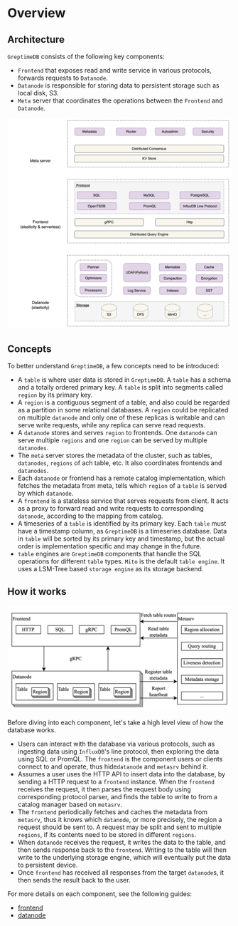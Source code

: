 # Overview

## Architecture

`GreptimeDB` consists of the following key components:

- `Frontend` that exposes read and write service in various protocols, forwards requests to
`Datanode`.
- `Datanode` is responsible for storing data to persistent storage such as local disk, S3.
- `Meta` server that coordinates the operations between the `Frontend` and `Datanode`.

![Architecture](../public/architecture.png)

## Concepts

To better understand `GreptimeDB`, a few concepts need to be introduced:

- A `table` is where user data is stored in `GreptimeDB`. A `table` has a schema and a totally
ordered primary key. A `table` is split into segments called `region` by its primary key.
- A `region` is a contiguous segment of a table, and also could be regarded as a partition in some
relational databases. A `region` could be replicated on multiple `datanode` and only one of these
replicas is writable and can serve write requests, while any replica can serve read requests.
- A `datanode` stores and serves `region` to frontends. One `datanode` can serve multiple `regions`
and one `region` can be served by multiple `datanodes`.
- The `meta` server stores the metadata of the cluster, such as tables, `datanodes`, `regions` of ach
table, etc. It also coordinates frontends and `datanodes`.
- Each `datanode` or frontend has a remote catalog implementation, which fetches the metadata from
meta, tells which `region` of a `table` is served by which `datanode`.
- A `frontend` is a stateless service that serves requests from client. It acts as a proxy to
forward read and write requests to corresponding `datanode`, according to the mapping from catalog.
- A timeseries of a `table` is identified by its primary key. Each `table` must have a timestamp
column, as `GreptimeDB` is a timeseries database. Data in `table` will be sorted by its primary key
and
timestamp, but the actual order is implementation specific and may change in the future.
- `table` engines are `GreptimeDB` components that handle the SQL operations for different `table`
types.
`Mito` is the default `table engine`. It uses a LSM-Tree based `storage engine` as its storage
backend.

## How it works

![Interactions between components](../public/how-it-works.png)

Before diving into each component, let's take a high level view of how the database works.

- Users can interact with the database via various protocols, such as ingesting data using
`InfluxDB`'s line protocol, then exploring the data using SQL or PromQL. The `frontend` is the
component users or clients connect to and operate, thus hide`datanode` and `metasrv` behind it.
- Assumes a user uses the HTTP API to insert data into the database, by sending a HTTP request to a
`frontend` instance. When the `frontend` receives the request, it then parses the request body using
corresponding protocol parser, and finds the table to write to from a catalog manager based on
`metasrv`.
- The `frontend` periodically fetches and caches the metadata from `metasrv`, thus it knows which
`datanode`, or more precisely, the region a request should be sent to. A request may be split and
sent to multiple `regions`, if its contents need to be stored in different `regions`.
- When `datanode` receives the request, it writes the data to the table, and then sends response
back to the `frontend`. Writing to the table will then write to the underlying storage engine,
which will eventually put the data to persistent device.
- Once `frontend` has received all responses from the target `datanode`s, it then sends the result
back to the user.

For more details on each component, see the following guides:

- [frontend][1]
- [datanode][2]

[1]: <./frontend/overview.md>
[2]: <./datanode/overview.md>